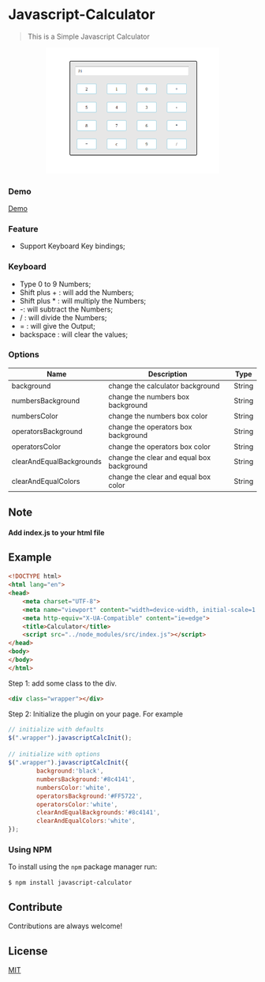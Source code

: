 # Javascript-Calculator
> This is a Simple Javascript Calculator
<p align="center">
  <img src="./src/images/calc.png" width="350" title="Calculator">
</p>

### Demo
[Demo](https://js-calculator.now.sh/)

### Feature
- Support Keyboard Key bindings;

### Keyboard
- Type 0 to 9 Numbers;
- Shift plus + : will add the Numbers;
- Shift plus * : will multiply the Numbers;
- -: will subtract the Numbers;
- / : will divide the Numbers;
- = : will give the Output;
- backspace : will clear the values;

### Options

| Name     | Description    | Type     |
|----------|----------------|----------|
|background | change the calculator background | String |
|numbersBackground | change the numbers box background | String |
|numbersColor | change the numbers box color | String |
|operatorsBackground | change the operators box background | String |
|operatorsColor | change the operators box color | String |
|clearAndEqualBackgrounds | change the clear and equal box background | String |
|clearAndEqualColors | change the clear and equal box color | String |

## Note
#### Add index.js to your html file

## Example
```html
<!DOCTYPE html>
<html lang="en">
<head>
    <meta charset="UTF-8">
    <meta name="viewport" content="width=device-width, initial-scale=1.0">
    <meta http-equiv="X-UA-Compatible" content="ie=edge">
    <title>Calculator</title>
    <script src="../node_modules/src/index.js"></script>
</head>
<body>
</body>
</html>
```


Step 1: add some class to the div.

```html
<div class="wrapper"></div>
```

Step 2: Initialize the plugin on your page. For example

```javascript
// initialize with defaults
$(".wrapper").javascriptCalcInit();

// initialize with options
$(".wrapper").javascriptCalcInit({
        background:'black',
        numbersBackground:'#8c4141',
        numbersColor:'white',
        operatorsBackground:'#FF5722',
        operatorsColor:'white',
        clearAndEqualBackgrounds:'#8c4141',
        clearAndEqualColors:'white',
});
```
### Using NPM
To install using the `npm` package manager run:

`$ npm install javascript-calculator`

## Contribute

Contributions are always welcome!

## License

[MIT](https://github.com/umarfarooq95/Javascript-Calculator/blob/master/LICENSE)
